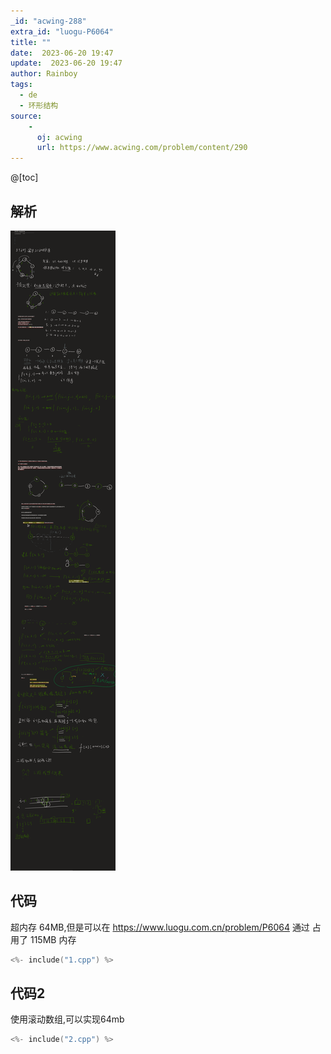 ```yaml
---
_id: "acwing-288"
extra_id: "luogu-P6064"
title: ""
date:  2023-06-20 19:47
update:  2023-06-20 19:47
author: Rainboy
tags:
  - de
  - 环形结构
source: 
    - 
      oj: acwing
      url: https://www.acwing.com/problem/content/290
---
```


@[toc]
## 解析

![](./2023-06-21_090813.png)

## 代码

超内存 64MB,但是可以在 https://www.luogu.com.cn/problem/P6064 通过 占用了 115MB 内存
```c
<%- include("1.cpp") %>
```

## 代码2

使用滚动数组,可以实现64mb


```c
<%- include("2.cpp") %>
```
